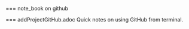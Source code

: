 === note_book on github

=== addProjectGitHub.adoc
Quick notes on using GitHub from terminal.















